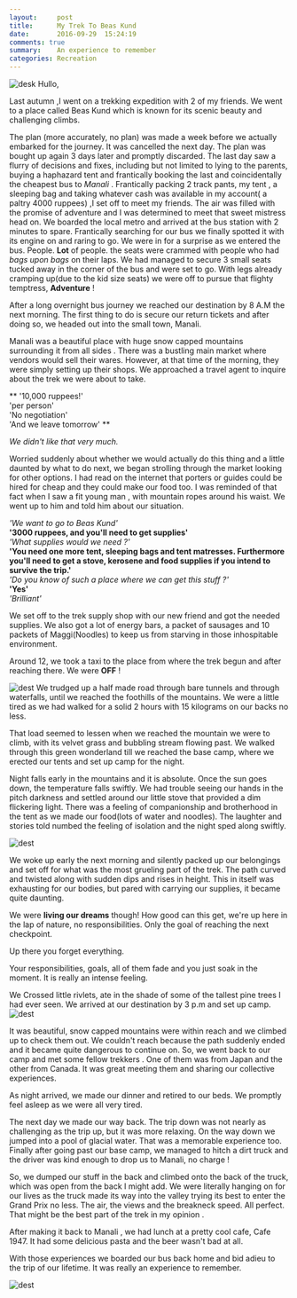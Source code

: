 ```yaml
---
layout:     post
title:      My Trek To Beas Kund
date:       2016-09-29  15:24:19
comments: true
summary:    An experience to remember
categories: Recreation
---
```

![desk](https://scontent-sit4-1.xx.fbcdn.net/v/t1.0-9/12109033_1166373230044210_9104626001434653129_n.jpg?oh=6e25b8ebab6fb8107abfce5bc7d0d56e&oe=586502DF)
Hullo,

Last autumn ,I went on a trekking expedition with 2 of my friends. We went to a place called Beas Kund which is known for its scenic beauty and challenging climbs.

The plan (more accurately, no plan) was made a week before we actually embarked for the journey. It was cancelled the next day. The plan was bought up again 3 days later and promptly discarded.
The last day saw a flurry of decisions and fixes, including but not limited to lying to the parents, buying a haphazard tent and frantically booking the last and coincidentally the cheapest bus to *Manali* . Frantically packing 2 track pants, my tent , a sleeping bag and taking whatever cash was available in my account( a paltry 4000 ruppees) ,I set off to meet my friends.
The air was filled with the promise of adventure and I was determined to meet that sweet mistress head on.
We boarded the local metro and arrived at the bus station with 2 minutes to spare. Frantically searching for our bus we finally spotted it with its engine on and raring to go.
We were in for a surprise as we entered the bus. People. **Lot** of people. the seats were crammed with people who had *bags upon bags* on their laps. We had managed to secure 3 small seats tucked away in the corner of the bus and were set to go. With legs already cramping up(due to the kid size seats) we were off to pursue that flighty temptress, **Adventure** !

After a long overnight bus journey we reached our destination by 8 A.M the next morning. The first thing to do is secure our return tickets and after doing so, we headed out into the small town, Manali.

Manali was a beautiful place with huge snow capped mountains surrounding it from all sides . There was a bustling main market where vendors would sell their wares. However, at that time of the morning, they were simply setting up their shops. We approached a travel agent to inquire about the trek we were about to take.

**
'10,000 ruppees!'<br>
'per person'<br>
'No negotiation'<br>
'And we leave tomorrow'
**

*We didn't like that very much.*


Worried suddenly about whether we would actually do this thing and a little daunted by what to do next,
we began strolling through the market looking for other options. I had read on the internet that porters or guides could be hired for cheap and they could make our food too.
I was reminded of that fact when I saw a fit young man , with mountain ropes around his waist.
We went up to him and told him about our situation.<br>

*'We want to go to Beas Kund'*<br>
**'3000 ruppees, and you'll need to get supplies'**<br>
*'What supplies would we need ?'*<br>
**'You need one more tent, sleeping bags and tent matresses. Furthermore you'll need to get a stove, kerosene and food supplies if you intend to survive the trip.'**<br>
*'Do you know of such a place where we can get this stuff ?'*<br>
**'Yes'**<br>
*'Brilliant'*<br>



We set off to the trek supply shop with our new friend and got the needed supplies. We also got a lot of energy bars, a packet of sausages and 10 packets of Maggi(Noodles) to keep us from starving in those inhospitable environment.

Around 12, we took a taxi to the place from where the trek begun and after reaching there. We were **OFF** !

![dest](https://lh3.googleusercontent.com/3ztHfOmWGYb0GfrcOYf1MAsAr_ZS2OjpYG5alFv8h_IZHFjFwjbTWoyRKbZZF56bUuJ5aiplpzfr_uM=w1366-h662-rw)
We trudged up a half made road through bare tunnels and through waterfalls, until we reached the foothills of the mountains.
We were a little tired as we had walked for a solid 2 hours with 15 kilograms on our backs no less.

That load seemed to lessen when we reached the mountain we were to climb, with its velvet grass and bubbling stream flowing past.
We walked through this green wonderland till we reached the base camp, where we erected our tents and set up camp for the night.

Night falls early in the mountains and it is absolute. Once the sun goes down, the temperature falls swiftly. We had trouble seeing our hands in the pitch darkness and settled around our little stove that provided a dim flickering light. There was a feeling of companionship and brotherhood in the tent as we made our food(lots of water and noodles). The laughter and stories told numbed the feeling of isolation and the night sped along swiftly.

![dest](http://i.imgur.com/ldX1blG.jpg)

We woke up early the next morning and silently packed up our belongings and set off for what was the most grueling part of the trek.
The path curved and twisted along with sudden dips and rises in height. This in itself was exhausting for our bodies, but pared with carrying our supplies, it became quite daunting.

We were **living our dreams** though! How good can this get, we're up here in the lap of nature, no responsibilities. Only the goal of reaching the next checkpoint.

 Up there you forget everything.

  Your responsibilities, goals, all of them fade and you just soak in the moment. It is really an intense feeling.

We Crossed little rivlets, ate in the shade of some of the tallest pine trees I had ever seen. We arrived at our destination by 3 p.m and set up camp.
![dest](http://i.imgur.com/eH83ue9.jpg)

It was beautiful, snow capped mountains were within reach and we climbed up to check them out. We couldn't reach because the path suddenly ended and it became quite dangerous to continue on.
 So, we went back to our camp and met some fellow trekkers . One of them was from Japan and the other from Canada. It was great meeting them and sharing our collective experiences.

As night arrived, we made our dinner and retired to our beds. We promptly feel asleep as we were all very tired.


 The next day we made our way back. The trip down was not nearly as challenging as the trip up, but it was more relaxing. On the way down we jumped into a pool of glacial water. That was a memorable experience too.
 Finally after going past our base camp, we managed to hitch a dirt truck and the driver was kind enough to drop us to Manali, no charge !

 So, we dumped our stuff in the back and climbed onto the back of the truck, which was open from the back I might add.
 We were literally hanging on for our lives as the truck made its way into the valley trying its best to enter the Grand Prix no less.
The air, the views and the breakneck speed. All perfect.
 That might be the best part of the trek in my opinion .


 After making it back to Manali , we had lunch at a pretty cool cafe, Cafe 1947. It had some delicious pasta and the beer wasn't bad at all.

 With those experiences we boarded our bus back home and bid adieu to the trip of our lifetime.
 It was really an experience to remember.

![dest](http://i.imgur.com/lfSow1h.jpg)
